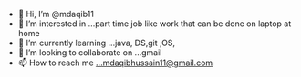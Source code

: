 - 👋 Hi, I’m @mdaqib11
- 👀 I’m interested in ...part time job like work that can be done on laptop at home 
- 🌱 I’m currently learning ...java, DS,git ,OS,
- 💞️ I’m looking to collaborate on ...gmail
- 📫 How to reach me ...mdaqibhussain11@gmail.com

<!---
mdaqib11/mdaqib11 is a ✨ special ✨ repository because its `README.md` (this file) appears on your GitHub profile.
You can click the Preview link to take a look at your changes.
--->
